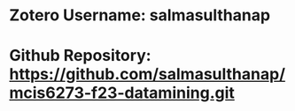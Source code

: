 # Zotero Username: salmasulthanap

# Github Repository: https://github.com/salmasulthanap/mcis6273-f23-datamining.git
